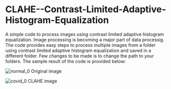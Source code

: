 # CLAHE--Contrast-Limited-Adaptive-Histogram-Equalization
A simple code to process images using contrast limited adaptive histogram equalization.
Image processing is becoming a major part of data processig. The code provides easy steps to process multiple images from a folder using contrast limited adaptive histogram equalization and saved in a different folder. Few changes to be made is to change the path to your folders. The sample result of the code is provided below:


![normal_0](https://user-images.githubusercontent.com/63404097/149630895-66cb89c8-908c-4f76-9335-0410f6c50fb4.jpg)
Original image









![covid_0](https://user-images.githubusercontent.com/63404097/149630893-253a99ba-4e9b-43b1-9068-74f86d70c096.jpg)
CLAHE image

